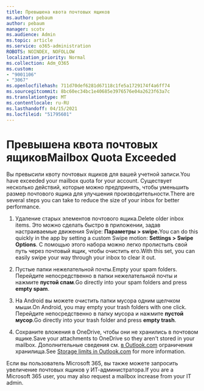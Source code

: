 ```yaml
---
title: Превышена квота почтовых ящиков
ms.author: pebaum
author: pebaum
manager: scotv
ms.audience: Admin
ms.topic: article
ms.service: o365-administration
ROBOTS: NOINDEX, NOFOLLOW
localization_priority: Normal
ms.collection: Adm_O365
ms.custom:
- "9001106"
- "3067"
ms.openlocfilehash: 711d70def6281d67118c1fe5a1729174f4a6ff74
ms.sourcegitcommit: 8bc60ec34bc1e40685e3976576e04a2623f63a7c
ms.translationtype: MT
ms.contentlocale: ru-RU
ms.lasthandoff: 04/15/2021
ms.locfileid: "51795601"
---
```

# <a name="mailbox-quota-exceeded"></a><span data-ttu-id="a7d4b-102">Превышена квота почтовых ящиков</span><span class="sxs-lookup"><span data-stu-id="a7d4b-102">Mailbox Quota Exceeded</span></span>

<span data-ttu-id="a7d4b-103">Вы превысили квоту почтовых ящиков для вашей учетной записи.</span><span class="sxs-lookup"><span data-stu-id="a7d4b-103">You have exceeded your mailbox quota for your account.</span></span> <span data-ttu-id="a7d4b-104">Существует несколько действий, которые можно предпринять, чтобы уменьшить размер почтового ящика для улучшения производительности.</span><span class="sxs-lookup"><span data-stu-id="a7d4b-104">There are several steps you can take to reduce the size of your inbox for better performance.</span></span>

1. <span data-ttu-id="a7d4b-105">Удаление старых элементов почтового ящика.</span><span class="sxs-lookup"><span data-stu-id="a7d4b-105">Delete older inbox items.</span></span> <span data-ttu-id="a7d4b-106">Это можно сделать быстро в приложении, задав настраиваемые движения Swipe: **Параметры > swipe.**</span><span class="sxs-lookup"><span data-stu-id="a7d4b-106">You can do this quickly in the app by setting a custom Swipe motion: **Settings > Swipe Options**.</span></span> <span data-ttu-id="a7d4b-107">С помощью этого набора можно легко пролистыть свой путь через почтовый ящик, чтобы очистить его.</span><span class="sxs-lookup"><span data-stu-id="a7d4b-107">With this set, you can easily swipe your way through your inbox to clear it out.</span></span>

2. <span data-ttu-id="a7d4b-108">Пустые папки нежелательной почты.</span><span class="sxs-lookup"><span data-stu-id="a7d4b-108">Empty your spam folders.</span></span> <span data-ttu-id="a7d4b-109">Перейдите непосредственно в папки нежелательной почты и нажмите **пустой спам**.</span><span class="sxs-lookup"><span data-stu-id="a7d4b-109">Go directly into your spam folders and press **empty spam**.</span></span>

3. <span data-ttu-id="a7d4b-110">На Android вы можете очистить папки мусора одним щелчком мыши.</span><span class="sxs-lookup"><span data-stu-id="a7d4b-110">On Android, you may empty your trash folders with one click.</span></span> <span data-ttu-id="a7d4b-111">Перейдите непосредственно в папку мусора и нажмите **пустой мусор**.</span><span class="sxs-lookup"><span data-stu-id="a7d4b-111">Go directly into your trash folder and press **empty trash**.</span></span> 

4. <span data-ttu-id="a7d4b-112">Сохраните вложения в OneDrive, чтобы они не хранились в почтовом ящике.</span><span class="sxs-lookup"><span data-stu-id="a7d4b-112">Save your attachments to OneDrive so they aren't stored in your mailbox.</span></span> <span data-ttu-id="a7d4b-113">Дополнительные сведения см. [в Outlook.com](https://support.office.com/article/storage-limits-in-outlook-com-7ac99134-69e5-4619-ac0b-2d313bba5e9e) ограничения хранилища.</span><span class="sxs-lookup"><span data-stu-id="a7d4b-113">See [Storage limits in Outlook.com](https://support.office.com/article/storage-limits-in-outlook-com-7ac99134-69e5-4619-ac0b-2d313bba5e9e) for more information.</span></span> 

<span data-ttu-id="a7d4b-114">Если вы пользователь Microsoft 365, вы также можете запросить увеличение почтовых ящиков у ИТ-администратора.</span><span class="sxs-lookup"><span data-stu-id="a7d4b-114">If you are a Microsoft 365 user, you may also request a mailbox increase from your IT admin.</span></span>